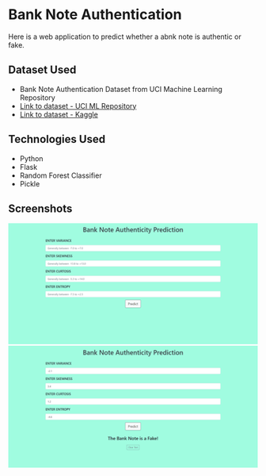# Bank Note Authentication

Here is a web application to predict whether a abnk note is authentic or fake.

## Dataset Used
* Bank Note Authentication Dataset from UCI Machine Learning Repository 
* [Link to dataset - UCI ML Repository](https://archive.ics.uci.edu/ml/datasets/banknote+authentication)
* [Link to dataset - Kaggle](https://www.kaggle.com/ritesaluja/bank-note-authentication-uci-data)

## Technologies Used
* Python 
* Flask
* Random Forest Classifier
* Pickle

## Screenshots

![Screenshot](screenshots/1.png)
![Screenshot](screenshots/2.png)